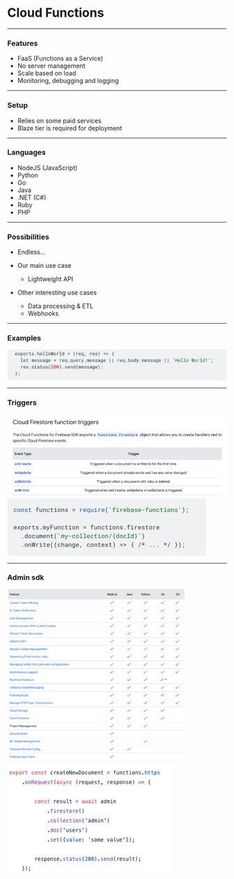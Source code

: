 # Cloud Functions
---

### Features
- FaaS (Functions as a Service)
- No server management
- Scale based on load
- Monitoring, debugging and logging

---
### Setup
- Relies on some paid services
- Blaze tier is required for deployment

---
### Languages
- NodeJS (JavaScript)
- Python
- Go
- Java
- .NET (C#)
- Ruby
- PHP

---
### Possibilities
- Endless...
- Our main use case
    - Lightweight API

- Other interesting use cases
    - Data processing & ETL
    - Webhooks

---
### Examples
<img src="../images/functions-1.png">

---
### Triggers
<img src="../images/functions-2.png">
<img src="../images/functions-3.png">

---
### Admin sdk
<img src="../images/functions-5.png" height=400>
<img src="../images/functions-4.png">